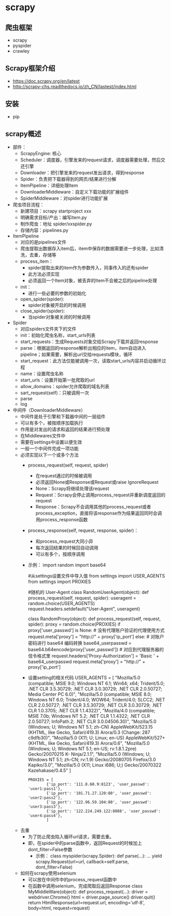 # scrapy
## 爬虫框架
- scrapy
- pyspider
- crawley
## Scrapy框架介绍
- https://doc.scrapy.org/en/latest
- http://scrapy-chs.readthedocs.io/zh_CN/lastest/index.html
## 安装
- pip
## scrapy概述
- 部件：
    - ScrapyEngine: 核心
    - Scheduler：调度器，引擎发来的request请求，调度器需要处理，然后交还引擎
    - Downloader：把引擎发来的request发出请求，得到response
    - Spider：负责把下载器得到的网页/结果进行分解
    - ItemPipeline：详细处理Item
    - DownloaderMiddleware：自定义下载功能的扩展组件
    - SpiderMiddleware：对spider进行功能扩展
- 爬虫项目流程：
    - 新建项目：scrapy startproject xxx
    - 明确需求目标/产出：编写item.py
    - 制作爬虫：地址 spider/xxspider.py
    - 存储内容：pipelines.py
- ItemPipeline
    - 对应的是pipelines文件
    - 爬虫提取出数据存入item后，item中保存的数据需要进一步处理，比如清洗，去重，存储等
    - process_item：
        - spider提取出来的item作为参数传入，同事传入的还有spider
        - 此方法必须实现
        - 必须返回一个Item对象，被丢弃的Item不会被之后的pipeline处理
    - init：
        - 进行一些必要的参数的初始化
    - open_spider(spider):
        - spider对象被开启的时候调用
    - close_spider(spider):
        - 当spider对象被关闭的时候调用
- Spider
    - 对应spiders文件夹下的文件
    - init：初始化爬虫名称，start_urls列表
    - start_requests：生成Requests对象交给Scrapy下载并返回response
    - parse：根据返回的response解析出相应的item，item自动进入pipeline；如果需要，解析出url交给requests模块，循环
    - start_request：此方法仅能被调用一次，读取start_urls内容并启动循环过程
    - name：设置爬虫名称
    - start_urls：设置开始第一批爬取的url
    - allow_domains：spider允许爬取的域名列表
    - sart_request(self)：只被调用一次
    - parse
    - log
- 中间件（DownloaderMiddleware）
    - 中间件是处于引擎和下载器中间的一层组件
    - 可以有多个，被按顺序加载执行
    - 作用是对发出的请求和返回的结果进行预处理
    - 在Middlewares文件中
    - 需要在settings中设置以便生效
    - 一般一个中间件完成一项功能
    - 必须实现以下一个或多个方法
        - process_request(self, request, spider)
            - 在request通过的时候被调用
            - 必须返回None或Response或Request或raise IgnoreRequest
            - None：Scrapy将继续处理该request
            - Request：Scrapy会停止调用process_request并重新调度返回的request
            - Response：Scrapy不会调用其他的process_request或者process_exception，直接将该response作为结果返回同时会调用process_response函数
        - process_response(self, request, response, spider)：
            - 和process_request大同小异
            - 每次返回结果的时候回自动调用
            - 可以有多个，按顺序调用
        - 示例：
            import random
            import base64
            
            #从settings设置文件中导入值
            from settings import USER_AGENTS
            from settings import PROXIES
            
            #随机的 User-Agent
            class RandomUserAgent(object):
                def process_request(self, request, spider):
                    useragent = random.choice(USER_AGENTS)
                    request.headers.setdefault("User-Agent", useragent)
                    
            class RandomProxy(object):
                def process_request(self, request, spider):
                    proxy = random.choice(PROXIES)
                    if proxy['user_passwd'] is None:
                        #  没有代理账户验证的代理使用方式
                        request.meta['proxy'] = "http://" + proxy['ip_port']
                    else:
                        #  对账户密码进行 base64 编码转换
                        base64_userpasswd = base64.b64encode(proxy['user_passwd'])
                        #  对应到代理服务器的信令格式里
                        request.headers['Proxy-Authorization'] = 'Basic ' + base64_userpasswd
                        request.meta['proxy'] = "http://" + proxy['ip_port']
        - 设置setting的相关代码
             USER_AGENTS = [
                          "Mozilla/5.0 (compatible; MSIE 9.0; Windows NT 6.1; Win64; x64; Trident/5.0; .NET CLR
                          3.5.30729; .NET CLR 3.0.30729; .NET CLR 2.0.50727; Media Center PC 6.0)",
                          "Mozilla/5.0 (compatible; MSIE 8.0; Windows NT 6.0; Trident/4.0; WOW64; Trident/4.0;
                          SLCC2; .NET CLR 2.0.50727; .NET CLR 3.5.30729; .NET CLR 3.0.30729; .NET CLR 1.0.3705; .NET
                          CLR 1.1.4322)",
                          "Mozilla/4.0 (compatible; MSIE 7.0b; Windows NT 5.2; .NET CLR 1.1.4322; .NET CLR
                          2.0.50727; InfoPath.2; .NET CLR 3.0.04506.30)",
                          "Mozilla/5.0 (Windows; U; Windows NT 5.1; zh-CN) AppleWebKit/523.15 (KHTML, like Gecko,
                          Safari/419.3) Arora/0.3 (Change: 287 c9dfb30)",
                          "Mozilla/5.0 (X11; U; Linux; en-US) AppleWebKit/527+ (KHTML, like Gecko, Safari/419.3)
                          Arora/0.6",
                          "Mozilla/5.0 (Windows; U; Windows NT 5.1; en-US; rv:1.8.1.2pre) Gecko/20070215 K-
                          Ninja/2.1.1",
                          "Mozilla/5.0 (Windows; U; Windows NT 5.1; zh-CN; rv:1.9) Gecko/20080705 Firefox/3.0
                          Kapiko/3.0",
                          "Mozilla/5.0 (X11; Linux i686; U;) Gecko/20070322 Kazehakase/0.4.5"
                          ]           
            
              PROXIES = [
                      {'ip_port': '111.8.60.9:8123', 'user_passwd': 'user1:pass1'},
                      {'ip_port': '101.71.27.120:80', 'user_passwd': 'user2:pass2'},
                      {'ip_port': '122.96.59.104:80', 'user_passwd': 'user3:pass3'},
                      {'ip_port': '122.224.249.122:8088', 'user_passwd': 'user4:pass4'},
                      ]
    - 去重
        - 为了防止爬虫陷入循环url请求，需要去重。
        - 即，在spider中的parse函数中，返回Request的时候加上dont_filter=False参数
            - 示例：
                class myspider(scrapy.Spider):
                    def parse(...):
                        ...
                        yield scrapy.Request(url=url, callback=self.parse, dont_filter=False)
    - 如何在scrapy使用selenium
        - 可以放在中间件中的process_request函数中
        - 在函数中调用selenium，完成爬取后返回Response
            class MyMiddleWare(object):
                def process_request(...):
                    driver = webdriver.Chrome()
                    html = driver.page_source()
                    driver.quit()
                    return HtmlResponse(url=request.url, encoding='utf-8', body=html, request=request)
            